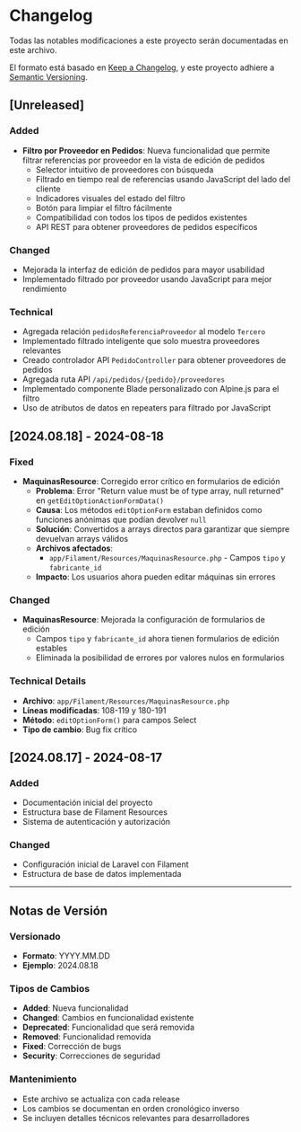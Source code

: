 # Changelog

Todas las notables modificaciones a este proyecto serán documentadas en este archivo.

El formato está basado en [Keep a Changelog](https://keepachangelog.com/es-ES/1.0.0/),
y este proyecto adhiere a [Semantic Versioning](https://semver.org/spec/v2.0.0.html).

## [Unreleased]

### Added
- **Filtro por Proveedor en Pedidos**: Nueva funcionalidad que permite filtrar referencias por proveedor en la vista de edición de pedidos
  - Selector intuitivo de proveedores con búsqueda
  - Filtrado en tiempo real de referencias usando JavaScript del lado del cliente
  - Indicadores visuales del estado del filtro
  - Botón para limpiar el filtro fácilmente
  - Compatibilidad con todos los tipos de pedidos existentes
  - API REST para obtener proveedores de pedidos específicos

### Changed
- Mejorada la interfaz de edición de pedidos para mayor usabilidad
- Implementado filtrado por proveedor usando JavaScript para mejor rendimiento

### Technical
- Agregada relación `pedidosReferenciaProveedor` al modelo `Tercero`
- Implementado filtrado inteligente que solo muestra proveedores relevantes
- Creado controlador API `PedidoController` para obtener proveedores de pedidos
- Agregada ruta API `/api/pedidos/{pedido}/proveedores`
- Implementado componente Blade personalizado con Alpine.js para el filtro
- Uso de atributos de datos en repeaters para filtrado por JavaScript

## [2024.08.18] - 2024-08-18

### Fixed
- **MaquinasResource**: Corregido error crítico en formularios de edición
  - **Problema**: Error "Return value must be of type array, null returned" en `getEditOptionActionFormData()`
  - **Causa**: Los métodos `editOptionForm` estaban definidos como funciones anónimas que podían devolver `null`
  - **Solución**: Convertidos a arrays directos para garantizar que siempre devuelvan arrays válidos
  - **Archivos afectados**: 
    - `app/Filament/Resources/MaquinasResource.php` - Campos `tipo` y `fabricante_id`
  - **Impacto**: Los usuarios ahora pueden editar máquinas sin errores

### Changed
- **MaquinasResource**: Mejorada la configuración de formularios de edición
  - Campos `tipo` y `fabricante_id` ahora tienen formularios de edición estables
  - Eliminada la posibilidad de errores por valores nulos en formularios

### Technical Details
- **Archivo**: `app/Filament/Resources/MaquinasResource.php`
- **Líneas modificadas**: 108-119 y 180-191
- **Método**: `editOptionForm()` para campos Select
- **Tipo de cambio**: Bug fix crítico

## [2024.08.17] - 2024-08-17

### Added
- Documentación inicial del proyecto
- Estructura base de Filament Resources
- Sistema de autenticación y autorización

### Changed
- Configuración inicial de Laravel con Filament
- Estructura de base de datos implementada

---

## Notas de Versión

### Versionado
- **Formato**: YYYY.MM.DD
- **Ejemplo**: 2024.08.18

### Tipos de Cambios
- **Added**: Nueva funcionalidad
- **Changed**: Cambios en funcionalidad existente
- **Deprecated**: Funcionalidad que será removida
- **Removed**: Funcionalidad removida
- **Fixed**: Corrección de bugs
- **Security**: Correcciones de seguridad

### Mantenimiento
- Este archivo se actualiza con cada release
- Los cambios se documentan en orden cronológico inverso
- Se incluyen detalles técnicos relevantes para desarrolladores
